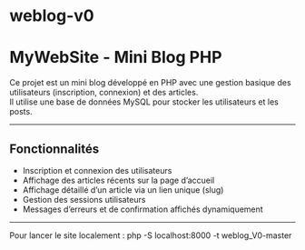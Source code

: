 # weblog-v0

# MyWebSite - Mini Blog PHP

Ce projet est un mini blog développé en PHP avec une gestion basique des utilisateurs (inscription, connexion) et des articles.  
Il utilise une base de données MySQL pour stocker les utilisateurs et les posts.

---

## Fonctionnalités

- Inscription et connexion des utilisateurs
- Affichage des articles récents sur la page d’accueil
- Affichage détaillé d’un article via un lien unique (slug)
- Gestion des sessions utilisateurs
- Messages d’erreurs et de confirmation affichés dynamiquement

---

Pour lancer le site localement : php -S localhost:8000 -t weblog_V0-master